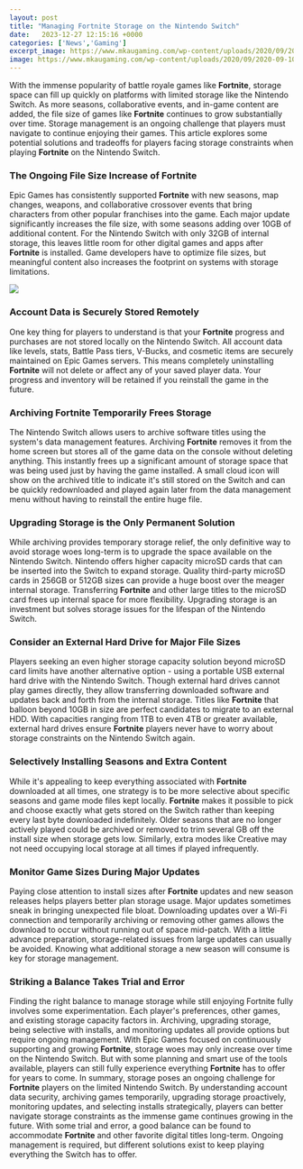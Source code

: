 ```yaml
---
layout: post
title: "Managing Fortnite Storage on the Nintendo Switch"
date:   2023-12-27 12:15:16 +0000
categories: ['News','Gaming']
excerpt_image: https://www.mkaugaming.com/wp-content/uploads/2020/09/2020-09-10_00077-1.jpg
image: https://www.mkaugaming.com/wp-content/uploads/2020/09/2020-09-10_00077-1.jpg
---
```


With the immense popularity of battle royale games like **Fortnite**, storage space can fill up quickly on platforms with limited storage like the Nintendo Switch. As more seasons, collaborative events, and in-game content are added, the file size of games like **Fortnite** continues to grow substantially over time. Storage management is an ongoing challenge that players must navigate to continue enjoying their games. This article explores some potential solutions and tradeoffs for players facing storage constraints when playing **Fortnite** on the Nintendo Switch.
### The Ongoing File Size Increase of Fortnite 
Epic Games has consistently supported **Fortnite** with new seasons, map changes, weapons, and collaborative crossover events that bring characters from other popular franchises into the game. Each major update significantly increases the file size, with some seasons adding over 10GB of additional content. For the Nintendo Switch with only 32GB of internal storage, this leaves little room for other digital games and apps after **Fortnite** is installed. Game developers have to optimize file sizes, but meaningful content also increases the footprint on systems with storage limitations.

![](http://www.techtoyreviews.com/wp-content/uploads/2018/09/Nintendo-Switch-Fortnite-bundle.jpg)
### Account Data is Securely Stored Remotely
One key thing for players to understand is that your **Fortnite** progress and purchases are not stored locally on the Nintendo Switch. All account data like levels, stats, Battle Pass tiers, V-Bucks, and cosmetic items are securely maintained on Epic Games servers. This means completely uninstalling **Fortnite** will not delete or affect any of your saved player data. Your progress and inventory will be retained if you reinstall the game in the future.
### Archiving Fortnite Temporarily Frees Storage
The Nintendo Switch allows users to archive software titles using the system's data management features. Archiving **Fortnite** removes it from the home screen but stores all of the game data on the console without deleting anything. This instantly frees up a significant amount of storage space that was being used just by having the game installed. A small cloud icon will show on the archived title to indicate it's still stored on the Switch and can be quickly redownloaded and played again later from the data management menu without having to reinstall the entire huge file. 
### Upgrading Storage is the Only Permanent Solution 
While archiving provides temporary storage relief, the only definitive way to avoid storage woes long-term is to upgrade the space available on the Nintendo Switch. Nintendo offers higher capacity microSD cards that can be inserted into the Switch to expand storage. Quality third-party microSD cards in 256GB or 512GB sizes can provide a huge boost over the meager internal storage. Transferring **Fortnite** and other large titles to the microSD card frees up internal space for more flexibility. Upgrading storage is an investment but solves storage issues for the lifespan of the Nintendo Switch.
### Consider an External Hard Drive for Major File Sizes 
Players seeking an even higher storage capacity solution beyond microSD card limits have another alternative option - using a portable USB external hard drive with the Nintendo Switch. Though external hard drives cannot play games directly, they allow transferring downloaded software and updates back and forth from the internal storage. Titles like **Fortnite** that balloon beyond 10GB in size are perfect candidates to migrate to an external HDD. With capacities ranging from 1TB to even 4TB or greater available, external hard drives ensure **Fortnite** players never have to worry about storage constraints on the Nintendo Switch again.
### Selectively Installing Seasons and Extra Content 
While it's appealing to keep everything associated with **Fortnite** downloaded at all times, one strategy is to be more selective about specific seasons and game mode files kept locally. **Fortnite** makes it possible to pick and choose exactly what gets stored on the Switch rather than keeping every last byte downloaded indefinitely. Older seasons that are no longer actively played could be archived or removed to trim several GB off the install size when storage gets low. Similarly, extra modes like Creative may not need occupying local storage at all times if played infrequently. 
### Monitor Game Sizes During Major Updates
Paying close attention to install sizes after **Fortnite** updates and new season releases helps players better plan storage usage. Major updates sometimes sneak in bringing unexpected file bloat. Downloading updates over a Wi-Fi connection and temporarily archiving or removing other games allows the download to occur without running out of space mid-patch. With a little advance preparation, storage-related issues from large updates can usually be avoided. Knowing what additional storage a new season will consume is key for storage management.
### Striking a Balance Takes Trial and Error
Finding the right balance to manage storage while still enjoying Fortnite fully involves some experimentation. Each player's preferences, other games, and existing storage capacity factors in. Archiving, upgrading storage, being selective with installs, and monitoring updates all provide options but require ongoing management. With Epic Games focused on continuously supporting and growing **Fortnite**, storage woes may only increase over time on the Nintendo Switch. But with some planning and smart use of the tools available, players can still fully experience everything **Fortnite** has to offer for years to come.
In summary, storage poses an ongoing challenge for **Fortnite** players on the limited Nintendo Switch. By understanding account data security, archiving games temporarily, upgrading storage proactively, monitoring updates, and selecting installs strategically, players can better navigate storage constraints as the immense game continues growing in the future. With some trial and error, a good balance can be found to accommodate **Fortnite** and other favorite digital titles long-term. Ongoing management is required, but different solutions exist to keep playing everything the Switch has to offer.